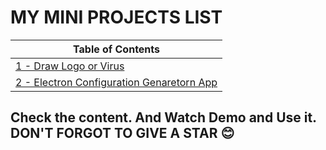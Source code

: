 # MY MINI PROJECTS LIST


| Table of Contents |
|--|
|[1 - Draw Logo or Virus](https://github.com/luis960035/Mini-Project-Python_2022/tree/main/001_LogoOrVirus) |
|[2 - Electron Configuration Genaretorn App](https://github.com/luis960035/Mini-Project-Python_2022/tree/main/002_Electron_Configuration_App) |


## Check the content. And Watch Demo and Use it. DON'T FORGOT TO GIVE A STAR 😊
